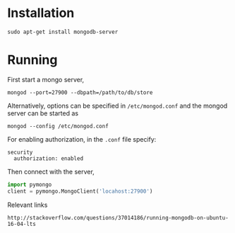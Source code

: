 # Installation


```
sudo apt-get install mongodb-server
```

# Running

First start a mongo server, 
```
mongod --port=27900 --dbpath=/path/to/db/store
```

Alternatively, options can be specified in `/etc/mongod.conf` and the
mongod server can be started as

```
mongod --config /etc/mongod.conf
```

For enabling authorization, in the `.conf` file specify:
```
security
  authorization: enabled
```

Then connect with the server,
```python
import pymongo
client = pymongo.MongoClient('locahost:27900')
```

Relevant links
```
http://stackoverflow.com/questions/37014186/running-mongodb-on-ubuntu-16-04-lts
```

